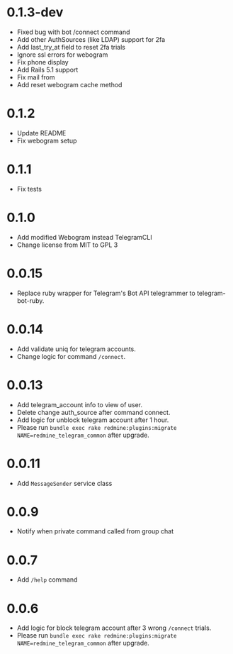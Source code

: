 # 0.1.3-dev

* Fixed bug with bot /connect command
* Add other AuthSources (like LDAP) support for 2fa
* Add last_try_at field to reset 2fa trials
* Ignore ssl errors for webogram
* Fix phone display
* Add Rails 5.1 support
* Fix mail from
* Add reset webogram cache method

# 0.1.2

* Update README
* Fix webogram setup

# 0.1.1

* Fix tests

# 0.1.0

* Add modified Webogram instead TelegramCLI
* Change license from MIT to GPL 3

# 0.0.15

* Replace ruby wrapper for Telegram's Bot API telegrammer to telegram-bot-ruby.

# 0.0.14

* Add validate uniq for telegram accounts.
* Change logic for command `/connect`.

# 0.0.13

* Add telegram_account info to view of user.
* Delete change auth_source after command connect.
* Add logic for unblock telegram account after 1 hour.
* Please run `bundle exec rake redmine:plugins:migrate NAME=redmine_telegram_common` after upgrade.

# 0.0.11

* Add `MessageSender` service class

# 0.0.9

* Notify when private command called from group chat

# 0.0.7

* Add `/help` command

# 0.0.6

* Add logic for block telegram account after 3 wrong `/connect` trials.
* Please run `bundle exec rake redmine:plugins:migrate NAME=redmine_telegram_common` after upgrade.

